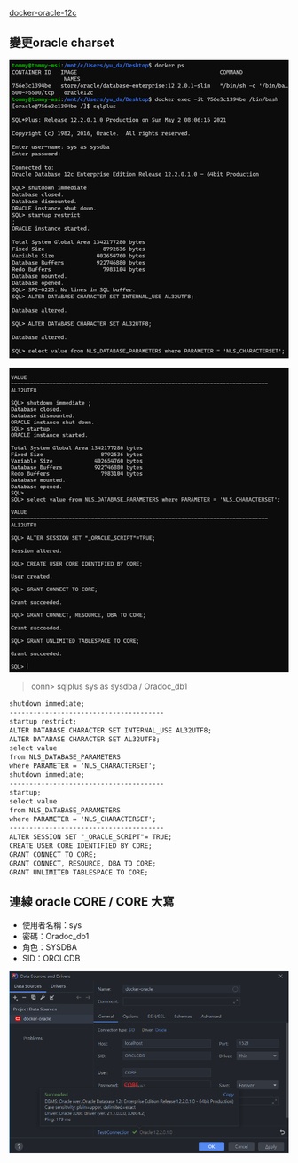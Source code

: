 [docker-oracle-12c](https://ithelp.ithome.com.tw/articles/10229655)

## 變更oracle charset

![](img/4e80662f.png)

![](img/41d849b7.png)

> conn> sqlplus sys as sysdba / Oradoc_db1

```oraclesqlplus
shutdown immediate;
---------------------------------------
startup restrict;
ALTER DATABASE CHARACTER SET INTERNAL_USE AL32UTF8;
ALTER DATABASE CHARACTER SET AL32UTF8;
select value
from NLS_DATABASE_PARAMETERS
where PARAMETER = 'NLS_CHARACTERSET';
shutdown immediate;
---------------------------------------
startup;
select value
from NLS_DATABASE_PARAMETERS
where PARAMETER = 'NLS_CHARACTERSET';
---------------------------------------
ALTER SESSION SET "_ORACLE_SCRIPT"= TRUE;
CREATE USER CORE IDENTIFIED BY CORE;
GRANT CONNECT TO CORE;
GRANT CONNECT, RESOURCE, DBA TO CORE;
GRANT UNLIMITED TABLESPACE TO CORE;

```

## 連線 oracle CORE / CORE 大寫

- 使用者名稱：sys
- 密碼：Oradoc_db1
- 角色：SYSDBA
- SID：ORCLCDB


![](img/8211c8c4.png)


